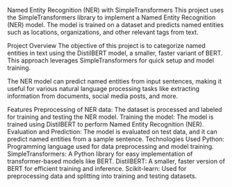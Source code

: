 Named Entity Recognition (NER) with SimpleTransformers
This project uses the SimpleTransformers library to implement a Named Entity Recognition (NER) model. The model is trained on a dataset and predicts named entities such as locations, organizations, and other relevant tags from text.

Project Overview
The objective of this project is to categorize named entities in text using the DistilBERT model, a smaller, faster variant of BERT. This approach leverages SimpleTransformers for quick setup and model training.

The NER model can predict named entities from input sentences, making it useful for various natural language processing tasks like extracting information from documents, social media posts, and more.

Features
Preprocessing of NER data: The dataset is processed and labeled for training and testing the NER model.
Training the model: The model is trained using DistilBERT to perform Named Entity Recognition (NER).
Evaluation and Prediction: The model is evaluated on test data, and it can predict named entities from a sample sentence.
Technologies Used
Python: Programming language used for data preprocessing and model training.
SimpleTransformers: A Python library for easy implementation of transformer-based models like BERT.
DistilBERT: A smaller, faster version of BERT for efficient training and inference.
Scikit-learn: Used for preprocessing data and splitting into training and testing datasets.
